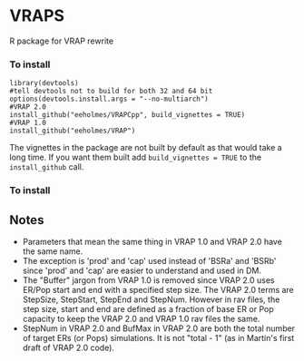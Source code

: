 # VRAPS
R package for VRAP rewrite

### To install

```
library(devtools)
#tell devtools not to build for both 32 and 64 bit
options(devtools.install.args = "--no-multiarch")
#VRAP 2.0
install_github("eeholmes/VRAPCpp", build_vignettes = TRUE)
#VRAP 1.0
install_github("eeholmes/VRAP")
```

The vignettes in the package are not built by default as that would take a long time.  If you want them built add `build_vignettes = TRUE` to the `install_github` call.

### To install

## Notes

* Parameters that mean the same thing in VRAP 1.0 and VRAP 2.0 have the same name.
* The exception is 'prod' and 'cap' used instead of 'BSRa' and 'BSRb' since 'prod' and 'cap' are easier to understand and used in DM.
* The "Buffer" jargon from VRAP 1.0 is removed since VRAP 2.0 uses ER/Pop start and end with a specified step size.  The VRAP 2.0 terms are StepSize, StepStart, StepEnd and StepNum.  However in rav files, the step size, start and end are defined as a fraction of base ER or Pop capacity to keep the VRAP 2.0 and VRAP 1.0 rav files the same.
* StepNum in VRAP 2.0 and BufMax in VRAP 2.0 are both the total number of target ERs (or Pops) simulations.  It is not "total - 1" (as in Martin's first draft of VRAP 2.0 code).  

